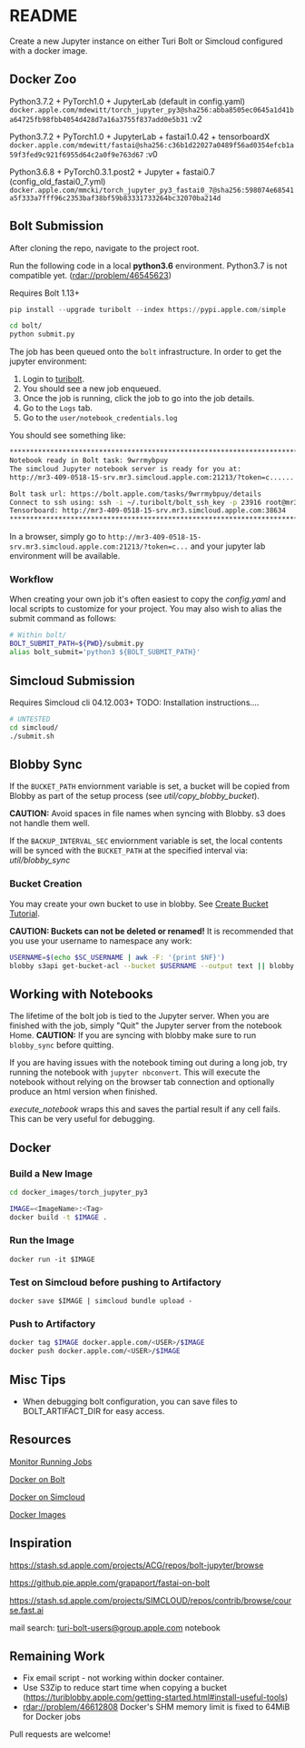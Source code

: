 # README

Create a new Jupyter instance on either Turi Bolt or Simcloud configured with a docker image.

## Docker Zoo

Python3.7.2 + PyTorch1.0 + JupyterLab (default in config.yaml)
`docker.apple.com/mdewitt/torch_jupyter_py3@sha256:abba8505ec0645a1d41ba64725fb98fbb4054d428d7a16a3755f837add0e5b31` :v2

Python3.7.2 + PyTorch1.0 + JupyterLab + fastai1.0.42 + tensorboardX
`docker.apple.com/mdewitt/fastai@sha256:c36b1d22027a0489f56ad0354efcb1a59f3fed9c921f6955d64c2a0f9e763d67` :v0

Python3.6.8 + PyTorch0.3.1.post2 + Jupyter + fastai0.7 (config_old_fastai0_7.yml)
`docker.apple.com/mmcki/torch_jupyter_py3_fastai0_7@sha256:598074e68541a5f333a7fff96c2353baf38bf59b83331733264bc32070ba214d`

## Bolt Submission

After cloning the repo, navigate to the project root.

Run the following code in a local **python3.6** environment. Python3.7 is not compatible yet. (<rdar://problem/46545623>)

Requires Bolt 1.13+

``` python
pip install --upgrade turibolt --index https://pypi.apple.com/simple
```

``` bash
cd bolt/
python submit.py
```

The job has been queued onto the `bolt` infrastructure. In order to get the jupyter environment:

1. Login to [turibolt](https://bolt.apple.com).
2. You should see a new job enqueued.
3. Once the job is running, click the job to go into the job details.
4. Go to the `Logs` tab.
5. Go to the `user/notebook_credentials.log`

You should see something like:

```bash
*************************************************************************
Notebook ready in Bolt task: 9wrrmybpuy
The simcloud Jupyter notebook server is ready for you at:
http://mr3-409-0518-15-srv.mr3.simcloud.apple.com:21213/?token=c......  # token redacted

Bolt task url: https://bolt.apple.com/tasks/9wrrmybpuy/details
Connect to ssh using: ssh -i ~/.turibolt/bolt_ssh_key -p 23916 root@mr3-409-0518-15-srv.mr3.simcloud.apple.com
Tensorboard: http://mr3-409-0518-15-srv.mr3.simcloud.apple.com:38634
*************************************************************************
```

In a browser, simply go to `http://mr3-409-0518-15-srv.mr3.simcloud.apple.com:21213/?token=c...` and your jupyter lab environment will be available.

### Workflow

When creating your own job it's often easiest to copy the *config.yaml* and local scripts to customize for your project. You may also wish to alias the submit command as follows:

``` bash
# Within bolt/
BOLT_SUBMIT_PATH=${PWD}/submit.py
alias bolt_submit='python3 ${BOLT_SUBMIT_PATH}'
```

## Simcloud Submission

Requires Simcloud cli 04.12.003+
TODO: Installation instructions....

```bash
# UNTESTED
cd simcloud/
./submit.sh
```

## Blobby Sync

If the `BUCKET_PATH` enviornment variable is set, a bucket will be copied from Blobby as part of the setup process (see *util/copy_blobby_bucket*).

**CAUTION:**
Avoid spaces in file names when syncing with Blobby. s3 does not handle them well.

If the `BACKUP_INTERVAL_SEC` enviornment variable is set, the local contents will be synced with the `BUCKET_PATH` at the specified interval via: *util/blobby_sync*

### Bucket Creation

You may create your own bucket to use in blobby. See [Create Bucket Tutorial](https://turiblobby.apple.com/tutorial.html#create-bucket).

**CAUTION: Buckets can not be deleted or renamed!** It is recommended that you use your username to namespace any work:

```bash
USERNAME=$(echo $SC_USERNAME | awk -F: '{print $NF}')
blobby s3api get-bucket-acl --bucket $USERNAME --output text || blobby s3api create-bucket --bucket $USERNAME
```

## Working with Notebooks

The lifetime of the bolt job is tied to the Jupyter server. When you are finished with the job, simply "Quit" the Jupyter server from the notebook Home.
**CAUTION:**
If you are syncing with blobby make sure to run `blobby_sync` before quitting.

If you are having issues with the notebook timing out during a long job, try running the notebook with `jupyter nbconvert`. This will execute the notebook without relying on the browser tab connection and optionally produce an html version when finished.

*execute_notebook* wraps this and saves the partial result if any cell fails. This can be very useful for debugging.

## Docker

### Build a New Image

```bash
cd docker_images/torch_jupyter_py3

IMAGE=<ImageName>:<Tag>
docker build -t $IMAGE .
```

### Run the Image

`docker run -it $IMAGE`

### Test on Simcloud before pushing to Artifactory

`docker save $IMAGE | simcloud bundle upload -`

### Push to Artifactory

```bash
docker tag $IMAGE docker.apple.com/<USER>/$IMAGE
docker push docker.apple.com/<USER>/$IMAGE
```

## Misc Tips

- When debugging bolt configuration, you can save files to BOLT_ARTIFACT_DIR for easy access.

## Resources

[Monitor Running Jobs](https://simcloud-mr2.apple.com/#jobs)

[Docker on Bolt](https://gitlab-turi.corp.apple.com/turi/bolt-sample/tree/master/docker-gpu)

[Docker on Simcloud](https://simcloud.apple.com/tutorials/docker/)

[Docker Images](https://artifacts.apple.com/docker-apple/)

## Inspiration

https://stash.sd.apple.com/projects/ACG/repos/bolt-jupyter/browse

https://github.pie.apple.com/grapaport/fastai-on-bolt

https://stash.sd.apple.com/projects/SIMCLOUD/repos/contrib/browse/course.fast.ai

mail search: turi-bolt-users@group.apple.com notebook

## Remaining Work

- Fix email script - not working within docker container.
- Use S3Zip to reduce start time when copying a bucket (https://turiblobby.apple.com/getting-started.html#install-useful-tools)
- <rdar://problem/46612808> Docker's SHM memory limit is fixed to 64MiB for Docker jobs

Pull requests are welcome!
